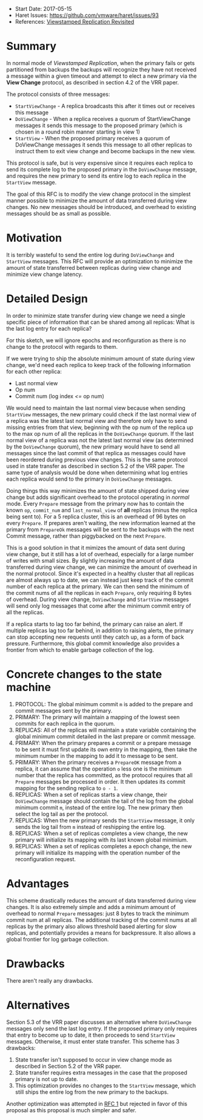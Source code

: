  * Start Date: 2017-05-15
 * Haret Issues: https://github.com/vmware/haret/issues/93
 * References: [Viewstamped Replication Revisited](http://pmg.csail.mit.edu/papers/vr-revisited.pdf)

# Summary

In normal mode of *Viewstamped Replication*, when the primary fails or gets partitioned from backups
the backups will recognize they have not received a message within a given timeout and attempt to
elect a new primary via the **View Change** protocol, as described in section 4.2 of the VRR paper.

The protocol consists of three messages:

 * `StartViewChange` - A replica broadcasts this after it times out or receives this message
 * `DoViewChange` - When a replica receives a quorum of StartViewChange messages it sends this
   message to the proposed primary (which is chosen in a round robin manner starting in view 1)
 * `StartView` - When the proposed primary receives a quorum of DoViewChange messages it sends this
   message to all other replicas to instruct them to exit view change and become backups in the new
   view.

This protocol is safe, but is very expensive since it requires each replica to send its complete log
to the proposed primary in the `DoViewChange` message, and requires the new primary to send its
entire log to each replica in the `StartView` message.

The goal of this RFC is to modify the view change protocol in the simplest manner possible to
minimize the amount of data transferred during view changes. No new messages should be introduced,
and overhead to existing messages should be as small as possible.

# Motivation

It is terribly wasteful to send the entire log during `DoViewChange` and `StartView` messages. This
RFC will provide an optimization to minimize the amount of state transferred between replicas during
view change and minimize view change latency.

# Detailed Design

In order to minimize state transfer during view change we need a single specific piece of
information that can be shared among all replicas: What is the last log entry for each replica?

For this sketch, we will ignore epochs and reconfiguration as there is no change to the protocol
with regards to them.

If we were trying to ship the absolute minimum amount of state during view change, we'd need each
replica to keep track of the following information for each other replica:

 * Last normal view
 * Op num
 * Commit num (log index *<=* op num)

We would need to maintain the last normal view because when sending `StartView` messages, the new
primary could check if the last normal view of a replica was the latest last normal view and
therefore only have to send missing entries from that view, beginning with the op num of the replica
up to the max op num of all the replicas in the `DoViewChange` quorum. If the last normal view of a
replica was not the latest last normal view (as determined by the `DoViewChange` quorum), the new
primary would have to send all messages since the last commit of that replica as messages could have
been reordered during previous view changes. This is the same protocol used in state transfer as
described in section 5.2 of the VRR paper. The same type of analysis would be done when determining
what log entries each replica would send to the primary in `DoViewChange` messages.

Doing things this way minimizes the amount of state shipped during view change but adds significant
overhead to the protocol operating in *normal* mode. Every `Prepare` message from the primary now
has to contain the known `op`, `commit_num` and `last_normal_view` of **all** replicas (minus the
replica being sent to). For a 5 replica cluster, this is an overhead of 96 bytes on every `Prepare`.
If prepares aren't waiting, the new information learned at the primary from `PrepareOk` messages
will be sent to the backups with the next Commit message, rather than piggybacked on the next
`Prepare`.

This is a good solution in that it mimizes the amount of data sent during view change, but it still
has a lot of overhead, especially for a large number of writes with small sizes. By slightly
increasing the amount of data transferred during view change, we can minimize the amount of overhead
in the normal protocol. Since it's expected in a healthy cluster that all replicas are almost
always up to date, we can instead just keep track of the commit number of each replica at the
primary. We can then send the minimum of the commit nums of all the replicas in each `Prepare`, only
requiring 8 bytes of overhead. During view change, `DoViewChange` and `StartView` messages will send
only log messages that come after the minimum commit entry of all the replicas.

If a replica starts to lag too far behind, the primary can raise an alert. If multiple replicas lag
too far behind, in addition to raising alerts, the primary can stop accepting new requests until
they catch up, as a form of back pressure. Furthermore, this global commit knowledge also provides a
frontier from which to enable garbage collection of the log.

# Concrete changes to the state machine

1. PROTOCOL: The global minimum commit `m` is added to the prepare and commit messages sent by the primary.
2. PRIMARY: The primary will maintain a mapping of the lowest seen commits for each replica in the quorum.
3. REPLICAS: All of the replicas will maintain a state variable containing the global minimum commit detailed in the last prepare or commit message.
4. PRIMARY: When the primary prepares a commit or a prepare message to be sent it must first update its own entry in the mapping, then take the minimum number in the mapping to add it to message to be sent.
5. PRIMARY: When the primary receives a `PrepareOK` message from a replica, it can assume that the operation `o` less one is the minimum number that the replica has committed, as the protocol requires that all `Prepare` messages be processed in order.  It then updates its commit mapping for the sending replica to `o - 1`.
6. REPLICAS: When a set of replicas starts a view change, their `DoViewChange` message should contain the tail of the log from the global minimum commit `m`, instead of the entire log.  The new primary then select the log tail as per the protocol.
7. REPLICAS: When the new primary sends the `StartView` message, it only sends the log tail from `m` instead of reshipping the entire log.
6. REPLICAS: When a set of replicas completes a view change, the new primary will initialize its mapping with its last known global minimium.
7. REPLICAS: When a set of replicas completes a epoch change, the new primary will initialize its mapping with the operation number of the reconfiguration request.

# Advantages

This scheme drastically reduces the amount of data transferred during view changes. It is also
extremely simple and adds a minimum amount of overhead to normal `Prepare` messages: just 8 bytes to
track the minimum commit num at all replicas. The additional tracking of the commit nums at all
replicas by the primary also allows threshold based alerting for slow replicas, and potentially
provides a means for backpressure. It also allows a global frontier for log garbage collection.

# Drawbacks

There aren't really any drawbacks.

# Alternatives

Section 5.3 of the VRR paper discusses an alternative where `DoViewChange` messages only send the
last log entry. If the proposed primary only requires that entry to become up to date, it then
proceeds to send `StartView` messages. Otherwise, it must enter state transfer. This scheme has 3
drawbacks:

 1. State transfer isn't supposed to occur in view change mode as described in Section 5.2 of the VRR
    paper.
 2. State transfer requires extra messages in the case that the proposed primary is not up
    to date.
 3. This optimization provides no changes to the `StartView` message, which still ships the entire
    log from the new primary to the backups.

Another optimization was attempted in [RFC
1](https://github.com/vmware/haret/blob/master/rfcs/rejected/1-view-change-optimizations.md) but
rejected in favor of this proposal as this proposal is much simpler and safer.

